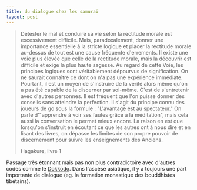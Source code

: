 ```yaml
---
title: du dialogue chez les samurai
layout: post
---
```


> Détester le mal et conduire sa vie selon la rectitude morale est excessivement difficile. Mais, paradoxalement, donner une importance essentielle à la stricte logique et placer la rectitude morale au-dessus de tout est une cause fréquente d'errements. Il existe une voie plus élevée que celle de la rectitude morale, mais la découvrir est difficile et exige la plus haute sagesse. Au regard de cette Voie, les principes logiques sont véritablement dépourvus de signification. On ne saurait connaître ce dont on n'a pas une expérience immédiate. Pourtant, il est un moyen de s'instruire de la vérité alors même qu'on a pas été capable de la discerner par soi-même. C'est de s'entretenir avec d'autres personnes. Il est fréquent que l'on puisse donner des conseils sans atteindre la perfection. Il s'agit du principe connu des joueurs de go sous la formule : "L'avantage est au spectateur." On parle d'"apprendre à voir ses fautes grâce à la méditation", mais cela aussi la conversation le permet mieux encore. La raison en est que lorsqu'on s'instruit en écoutant ce que les autres ont à nous dire et en lisant des livres, on dépasse les limites de son propre pouvoir de discernement pour suivre les enseignements des Anciens.
>
> Hagakure, livre 1

Passage très étonnant mais pas non plus contradictoire avec d'autres codes comme le [Dokkōdō](https://en.wikipedia.org/wiki/Dokk%C5%8Dd%C5%8D). Dans l'ascèse asiatique, il y a toujours une part importante de dialogue (eg. la formation monastique des bouddhistes tibétains).
